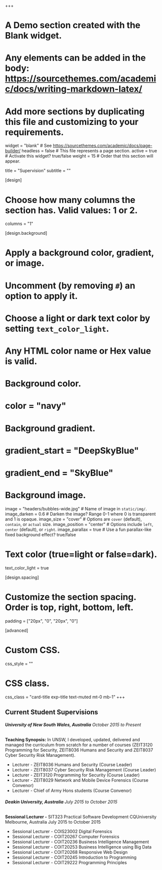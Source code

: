 +++
# A Demo section created with the Blank widget.
# Any elements can be added in the body: https://sourcethemes.com/academic/docs/writing-markdown-latex/
# Add more sections by duplicating this file and customizing to your requirements.

widget = "blank"  # See https://sourcethemes.com/academic/docs/page-builder/
headless = false  # This file represents a page section.
active = true  # Activate this widget? true/false
weight = 15  # Order that this section will appear.

title = "Supervision"
subtitle = ""



[design]
  # Choose how many columns the section has. Valid values: 1 or 2.
  columns = "1"


[design.background]
  # Apply a background color, gradient, or image.
  #   Uncomment (by removing `#`) an option to apply it.
  #   Choose a light or dark text color by setting `text_color_light`.
  #   Any HTML color name or Hex value is valid.

  # Background color.
  # color = "navy"
  
  # Background gradient.
  # gradient_start = "DeepSkyBlue"
  # gradient_end = "SkyBlue"
  
  # Background image.
  image = "headers/bubbles-wide.jpg"  # Name of image in `static/img/`.
  image_darken = 0.6  # Darken the image? Range 0-1 where 0 is transparent and 1 is opaque.
  image_size = "cover"  #  Options are `cover` (default), `contain`, or `actual` size.
  image_position = "center"  # Options include `left`, `center` (default), or `right`.
  image_parallax = true  # Use a fun parallax-like fixed background effect? true/false

  # Text color (true=light or false=dark).
  text_color_light = true

[design.spacing]
  # Customize the section spacing. Order is top, right, bottom, left.
  padding = ["20px", "0", "20px", "0"]

[advanced]
 # Custom CSS. 
 css_style = ""
 
 # CSS class.
 css_class = "card-title exp-title text-muted mt-0 mb-1"
+++
##  Current Student Supervisions

###### **University of New South Wales, Australia** _October 2015 to Present_
**Teaching Synopsis:** In UNSW, I developed, updated, delivered and managed the
curriculum from scratch for a number of courses (ZEIT3120 Programming for Security,
ZEIT8036 Humans and Security and ZEIT8037 Cyber Security Risk Management).
* Lecturer - ZEIT8036 Humans and Security (Course Leader)
* Lecturer - ZEIT8037 Cyber Security Risk Management (Course Leader)
* Lecturer - ZEIT3120 Programming for Security (Course Leader)
* Lecturer - ZEIT8029 Network and Mobile Device Forensics (Course Convenor)
* Lecturer - Chief of Army Hons students (Course Convenor)

###### **Deakin University, Australia** _July 2015 to October 2015_
**Sessional Lecturer -** SIT323 Practical Software Development
CQUniversity Melbourne, Australia July 2015 to October 2015
* Sessional Lecturer - COIS23002 Digital Forensics
* Sessional Lecturer - COIT20267 Computer Forensics
* Sessional Lecturer - COIT20236 Business Intelligence Management
* Sessional Lecturer - COIT20253 Business Intelligence using Big Data
* Sessional Lecturer - COIT20268 Responsive Web Design
* Sessional Lecturer - COIT20245 Introduction to Programming
* Sessional Lecturer - COIT29222 Programming Principles


